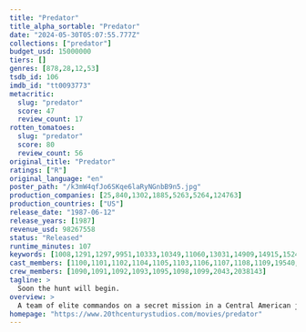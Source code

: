 ```yaml
---
title: "Predator"
title_alpha_sortable: "Predator"
date: "2024-05-30T05:07:55.777Z"
collections: ["predator"]
budget_usd: 15000000
tiers: []
genres: [878,28,12,53]
tsdb_id: 106
imdb_id: "tt0093773"
metacritic:
  slug: "predator"
  score: 47
  review_count: 17
rotten_tomatoes:
  slug: "predator"
  score: 80
  review_count: 56
original_title: "Predator"
ratings: ["R"]
original_language: "en"
poster_path: "/k3mW4qfJo6SKqe6laRyNGnbB9n5.jpg"
production_companies: [25,840,1302,1885,5263,5264,124763]
production_countries: ["US"]
release_date: "1987-06-12"
release_years: [1987]
revenue_usd: 98267558
status: "Released"
runtime_minutes: 107
keywords: [1008,1291,1297,9951,10333,10349,11060,13031,14909,14915,15248]
cast_members: [1100,1101,1102,1104,1105,1103,1106,1107,1108,1109,19540,176448]
crew_members: [1090,1091,1092,1093,1095,1098,1099,2043,2038143]
tagline: >
  Soon the hunt will begin.
overview: >
  A team of elite commandos on a secret mission in a Central American jungle come to find themselves hunted by an extraterrestrial warrior.
homepage: "https://www.20thcenturystudios.com/movies/predator"
---
```

